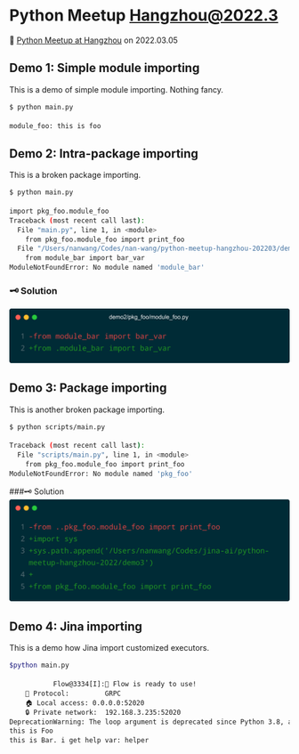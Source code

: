 # Python Meetup Hangzhou@2022.3

🐍 [Python Meetup at Hangzhou](https://mp.weixin.qq.com/s/m5_nEl8LQy1Krjp5MQl93Q) on 2022.03.05

## Demo 1: Simple module importing

This is a demo of simple module importing. Nothing fancy.

```bash
$ python main.py

module_foo: this is foo
```

## Demo 2: Intra-package importing

This is a broken package importing.

```bash
$ python main.py

import pkg_foo.module_foo
Traceback (most recent call last):
  File "main.py", line 1, in <module>
    from pkg_foo.module_foo import print_foo
  File "/Users/nanwang/Codes/nan-wang/python-meetup-hangzhou-202203/demo2/pkg_foo/module_foo.py", line 4, in <module>
    from module_bar import bar_var
ModuleNotFoundError: No module named 'module_bar'
```

### 🗝 Solution
![](.github/demo2.png)

## Demo 3: Package importing

This is another broken package importing.

```bash
$ python scripts/main.py

Traceback (most recent call last):
  File "scripts/main.py", line 1, in <module>
    from pkg_foo.module_foo import print_foo
ModuleNotFoundError: No module named 'pkg_foo'
```

###🗝 Solution
![](.github/demo3.png)

## Demo 4: Jina importing

This is a demo how Jina import customized executors.

```bash
$python main.py

           Flow@3334[I]:🎉 Flow is ready to use!
	🔗 Protocol: 		GRPC
	🏠 Local access:	0.0.0.0:52020
	🔒 Private network:	192.168.3.235:52020
DeprecationWarning: The loop argument is deprecated since Python 3.8, and scheduled for removal in Python 3.10. (raised from /Users/nanwang/.pyenv/versions/3.8.9/lib/python3.8/site-packages/grpc/aio/_call.py:374)
this is Foo
this is Bar. i get help var: helper

```
